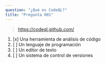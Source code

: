 ```yaml
---
question: "¿Qué es CodeQL?"
title: "Pregunta 001"
---
```


> https://codeql.github.com/
1. [x] Una herramienta de análisis de código  
1. [ ] Un lenguaje de programación  
1. [ ] Un editor de texto  
1. [ ] Un sistema de control de versiones  
